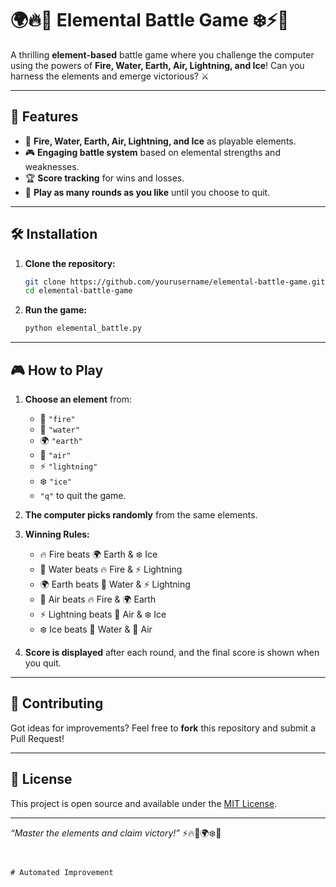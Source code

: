 
# 🌍🔥💨 Elemental Battle Game ❄️⚡🌊

A thrilling **element-based** battle game where you challenge the computer using the powers of **Fire, Water, Earth, Air, Lightning, and Ice**! Can you harness the elements and emerge victorious? ⚔️

---

## 🚀 Features

- 🌋 **Fire, Water, Earth, Air, Lightning, and Ice** as playable elements.  
- 🎮 **Engaging battle system** based on elemental strengths and weaknesses.  
- 🏆 **Score tracking** for wins and losses.  
- 🔄 **Play as many rounds as you like** until you choose to quit.  

---

## 🛠️ Installation

1. **Clone the repository:**  
   ```bash
   git clone https://github.com/yourusername/elemental-battle-game.git
   cd elemental-battle-game
   ```

2. **Run the game:**  
   ```bash
   python elemental_battle.py
   ```

---

## 🎮 How to Play

1. **Choose an element** from:
   - 🌋 `"fire"`
   - 🌊 `"water"`
   - 🌍 `"earth"`
   - 💨 `"air"`
   - ⚡ `"lightning"`
   - ❄️ `"ice"`
   - `"q"` to quit the game.

2. **The computer picks randomly** from the same elements.

3. **Winning Rules:**  
   - 🔥 Fire beats 🌍 Earth & ❄️ Ice  
   - 🌊 Water beats 🔥 Fire & ⚡ Lightning  
   - 🌍 Earth beats 🌊 Water & ⚡ Lightning  
   - 💨 Air beats 🔥 Fire & 🌍 Earth  
   - ⚡ Lightning beats 💨 Air & ❄️ Ice  
   - ❄️ Ice beats 🌊 Water & 💨 Air  

4. **Score is displayed** after each round, and the final score is shown when you quit.

---

## 🤝 Contributing

Got ideas for improvements? Feel free to **fork** this repository and submit a Pull Request!

---

## 📜 License

This project is open source and available under the [MIT License](LICENSE).

---

_“Master the elements and claim victory!”_ ⚡🔥🌊🌍❄️💨
```


# Automated Improvement